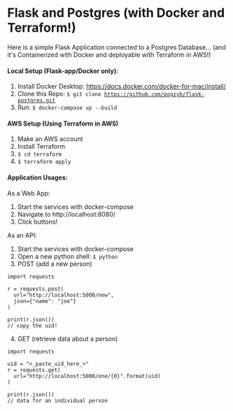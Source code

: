 # Flask and Postgres (with Docker and Terraform!)
Here is a simple Flask Application connected to a Postgres Database...
(and it's Containerized with Docker and deployable with Terraform in AWS!)

#### Local Setup (Flask-app/Docker only):
1. Install Docker Desktop: https://docs.docker.com/docker-for-mac/install/
2. Clone this Repo: <code>$ git clone https://github.com/pogzyb/flask-postgres.git</code>
3. Run: <code>$ docker-compose up --build</code>

#### AWS Setup (Using Terraform in AWS)
1. Make an AWS account
2. Install Terraform
3. <code>$ cd terraform</code>
4. <code>$ terraform apply</code>

#### Application Usages:<br>

As a Web App:
1. Start the services with docker-compose
2. Navigate to http://localhost:8080/
3. Click buttons!


As an API:
1. Start the services with docker-compose
2. Open a new python shell: <code>$ python </code>
3. POST (add a new person)
<pre><code>import requests

r = requests.post(
  url="http://localhost:5000/new",
  json={"name": "joe"}
)

print(r.json())
// copy the uid!
</code></pre>

4. GET (retrieve data about a person)
<pre><code>import requests

uid = "<_paste_uid_here_>"
r = requests.get(
  url="http://localhost:5000/one/{0}".format(uid)
)

print(r.json())
// data for an individual person
</code></pre>
